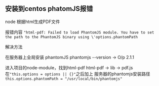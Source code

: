  ## 安装到centos phatomJS报错
 
 node 根据html生成PDF文件
 
报错内容
`
"html-pdf: Failed to load PhantomJS module. You have to set the path to the PhantomJS binary using \'options.phantomPath
`

解决方法

在服务器上全局安装 phantomJS
phantomjs --version -> O/p 2.1.1

进入项目的node-module，找到html-pdf
html-pdf -> lib -> pdf.js
在`"this.options = options || {}"`之后加上 服务器的phantomjs安装路径
`
this.options.phantomPath = "/usr/local/bin/phantomjs"
`
